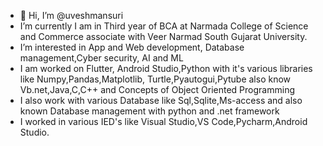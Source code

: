 - 👋 Hi, I’m @uveshmansuri
- I’m currently I am in Third year of BCA at Narmada College of Science and Commerce associate with Veer Narmad South Gujarat University.
- I’m interested in App and Web development, Database management,Cyber security, AI and ML
- I am worked on Flutter, Android Studio,Python with it's various libraries like Numpy,Pandas,Matplotlib, Turtle,Pyautogui,Pytube also know Vb.net,Java,C,C++ and Concepts of Object Oriented Programming
- I also work with various Database like Sql,Sqlite,Ms-access and also known Database management with python and .net framework 
- I worked in various IED's like Visual Studio,VS Code,Pycharm,Android Studio.

<!---
uveshmansuri/uveshmansuri is a ✨ special ✨ repository because its `README.md` (this file) appears on your GitHub profile.
You can click the Preview link to take a look at your changes.
--->

